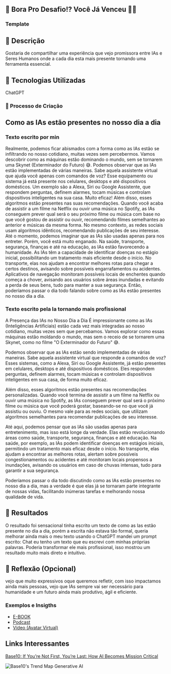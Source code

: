 ## 🎯 Bora Pro Desafio!? Você Já Venceu 💪🤓

### Template
## 📒 Descrição
Gostaria de compartilhar uma experiência que vejo promissora entre IAs e Seres Humanos onde a cada dia esta mais presente tornando uma ferramenta essencial.

## 🤖 Tecnologias Utilizadas
ChatGPT 

### 🧐 Processo de Criação
## Como as IAs estão presentes no nosso dia a dia
### Texto escrito por min 
Realmente, podemos ficar abismados com a forma como as IAs estão se infiltrando no nosso cotidiano, muitas vezes sem percebermos. Vamos descobrir como as máquinas estão dominando o mundo, sem se tornarem uma Skynet (Exterminador do Futuro) 😅.
Podemos observar que as IAs estão implementadas de várias maneiras. Sabe aquela assistente virtual que ajuda você apenas com comandos de voz? Esse equipamento ou sistema já está presente nos celulares, desktops e até dispositivos domésticos. Um exemplo são a Alexa, Siri ou Google Assistente, que respondem perguntas, definem alarmes, tocam músicas e controlam dispositivos inteligentes na sua casa. Muito eficaz! Além disso, esses algoritmos estão presentes nas suas recomendações. Quando você acaba de assistir a um filme na Netflix ou ouvir uma música no Spotify, as IAs conseguem prever qual será o seu próximo filme ou música com base no que você gostou de assistir ou ouvir, recomendando filmes semelhantes ao anterior e músicas da mesma forma. No mesmo contexto, as redes sociais usam algoritmos idênticos, recomendando publicações de seu interesse.
Até o momento, podemos imaginar que as IAs são usadas apenas para nos entreter. Porém, você está muito enganado. Na saúde, transporte, segurança, finanças e até na educação, as IAs estão favorecendo a humanidade. As IAs têm a capacidade de identificar doenças no estágio inicial, possibilitando um tratamento mais eficiente desde o início. No transporte, elas nos ajudam a encontrar melhores rotas para chegar a certos destinos, avisando sobre possíveis engarrafamentos ou acidentes. Aplicativos de navegação monitoram possíveis locais de enchentes quando começa a chover, avisando aos usuários sobre áreas inundadas e evitando a perda de seus bens, tudo para manter a sua segurança.
Então, poderíamos passar o dia todo falando sobre como as IAs estão presentes no nosso dia a dia.

### Texto escrito pela Ia tornando mais profissional

A Presença das IAs no Nosso Dia a Dia
É impressionante como as IAs (Inteligências Artificiais) estão cada vez mais integradas ao nosso cotidiano, muitas vezes sem que percebamos. Vamos explorar como essas máquinas estão moldando o mundo, mas sem o receio de se tornarem uma Skynet, como no filme "O Exterminador do Futuro" 😅.

Podemos observar que as IAs estão sendo implementadas de várias maneiras. Sabe aquela assistente virtual que responde a comandos de voz? Esses sistemas, como a Alexa, Siri ou Google Assistente, já estão presentes em celulares, desktops e até dispositivos domésticos. Eles respondem perguntas, definem alarmes, tocam músicas e controlam dispositivos inteligentes em sua casa, de forma muito eficaz.

Além disso, esses algoritmos estão presentes nas recomendações personalizadas. Quando você termina de assistir a um filme na Netflix ou ouvir uma música no Spotify, as IAs conseguem prever qual será o próximo filme ou música que você poderá gostar, baseando-se no que você já assistiu ou ouviu. O mesmo vale para as redes sociais, que utilizam algoritmos semelhantes para recomendar publicações de seu interesse.

Até aqui, podemos pensar que as IAs são usadas apenas para entretenimento, mas isso está longe da verdade. Elas estão revolucionando áreas como saúde, transporte, segurança, finanças e até educação. Na saúde, por exemplo, as IAs podem identificar doenças em estágios iniciais, permitindo um tratamento mais eficaz desde o início. No transporte, elas ajudam a encontrar as melhores rotas, alertam sobre possíveis congestionamentos ou acidentes e até monitoram locais propensos a inundações, avisando os usuários em caso de chuvas intensas, tudo para garantir a sua segurança.

Poderíamos passar o dia todo discutindo como as IAs estão presentes no nosso dia a dia, mas a verdade é que elas já se tornaram parte integrante de nossas vidas, facilitando inúmeras tarefas e melhorando nossa qualidade de vida.


## 🚀 Resultados
O resultado foi sensacional tinha escrito um texto de como as Ias estão presente no dia a dia, porém a escrita não estava tão formal, queria melhorar ainda mais o meu texto usando o ChatGPT mandei um prompt escrito: Chat eu tenho um texto que eu escrevi com minhas próprias palavras. Poderia transformar ele mais profissional, isso mostrou um resultado muito mais direto e intuitivo.

## 💭 Reflexão (Opcional)
vejo que muito expressivos oque queremos refletir, com isso impactamos ainda mais pessoas, vejo que IAs sempre vai ser necessário para humanidade e um futuro ainda mais produtivo, ágil e eficiente.

### Exemplos e Insigths

- [E-BOOK](/exemplos/E-BOOK.md)
- [Podcast](/exemplos/PODCAST.md)
- [Vídeo (Avatar Virtual)](/exemplos/VIDEO.md)

## Links Interessantes

[Base10: If You’re Not First, You’re Last: How AI Becomes Mission Critical](https://base10.vc/post/generative-ai-mission-critical/)

![Base10's Trend Map Generative AI](https://github.com/digitalinnovationone/lab-natty-or-not/assets/730492/f4df26e8-f8f7-4419-8252-c69d73ea930c)
